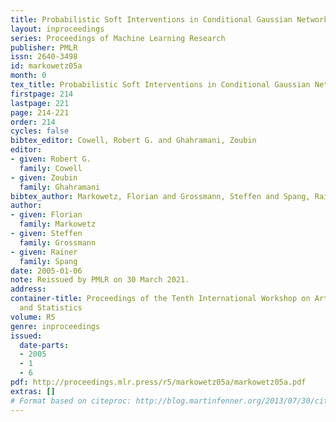 ```yaml
---
title: Probabilistic Soft Interventions in Conditional Gaussian Networks
layout: inproceedings
series: Proceedings of Machine Learning Research
publisher: PMLR
issn: 2640-3498
id: markowetz05a
month: 0
tex_title: Probabilistic Soft Interventions in Conditional Gaussian Networks
firstpage: 214
lastpage: 221
page: 214-221
order: 214
cycles: false
bibtex_editor: Cowell, Robert G. and Ghahramani, Zoubin
editor:
- given: Robert G.
  family: Cowell
- given: Zoubin
  family: Ghahramani
bibtex_author: Markowetz, Florian and Grossmann, Steffen and Spang, Rainer
author:
- given: Florian
  family: Markowetz
- given: Steffen
  family: Grossmann
- given: Rainer
  family: Spang
date: 2005-01-06
note: Reissued by PMLR on 30 March 2021.
address:
container-title: Proceedings of the Tenth International Workshop on Artificial Intelligence
  and Statistics
volume: R5
genre: inproceedings
issued:
  date-parts:
  - 2005
  - 1
  - 6
pdf: http://proceedings.mlr.press/r5/markowetz05a/markowetz05a.pdf
extras: []
# Format based on citeproc: http://blog.martinfenner.org/2013/07/30/citeproc-yaml-for-bibliographies/
---
```

